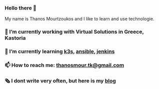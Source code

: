 ### Hello there 👋

My name is Thanos Mourtzoukos and I like to learn and use technologie.

### 🔭 I’m currently working with Virtual Solutions in Greece, Kastoria
### 🌱 I’m currently learning [k3s](https://k3s.io/), [ansible](https://www.ansible.com/), [jenkins](https://www.jenkins.io/)
### 📫 How to reach me: thanosmour.tk@gmail.com
### 🗞️ I dont write very often, but here is my [blog](https://thanos.mourtzoukos.space/)

<!--
**athamour1/athamour1** is a ✨ _special_ ✨ repository because its `README.md` (this file) appears on your GitHub profile.

Here are some ideas to get you started:

- 🔭 I’m currently working on ...
- 🌱 I’m currently learning ...
- 👯 I’m looking to collaborate on ...
- 🤔 I’m looking for help with ...
- 💬 Ask me about ...
- 📫 How to reach me: ...
- 😄 Pronouns: ...
- ⚡ Fun fact: ...
-->
